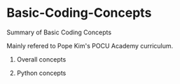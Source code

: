 # Basic-Coding-Concepts
Summary of Basic Coding Concepts

Mainly refered to Pope Kim's POCU Academy curriculum.

1. Overall concepts

2. Python concepts
